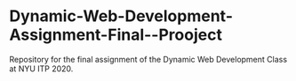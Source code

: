 # Dynamic-Web-Development-Assignment-Final--Prooject
Repository for the final assignment of the Dynamic Web Development Class at NYU ITP 2020.
